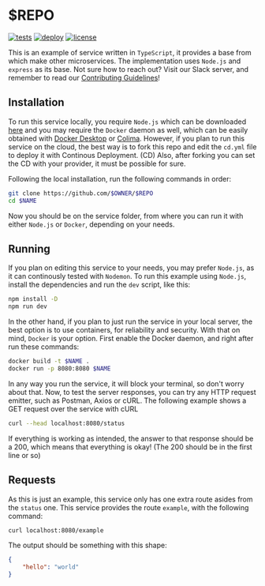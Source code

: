 # $REPO

[![tests](https://github.com/$OWNER/$REPO/actions/workflows/ci.yml/badge.svg?event=pull_request)](https://github.com/$OWNER/$REPO/actions/workflows/ci.yml)
[![deploy](https://github.com/$OWNER/$REPO/actions/workflows/cd.yml/badge.svg?event=push)](https://github.com/$OWNER/$REPO/actions/workflows/cd.yml)
[![license](https://img.shields.io/badge/license-GPL%203.0-purple.svg)](https://github.com/$OWNER/Database-Model/blob/main/LICENSE)

This is an example of service written in `TypeScript`, it provides a base from which make other microservices. The implementation uses `Node.js` and `express` as its base. Not sure how to reach out? Visit our Slack server, and remember to read our [Contributing Guidelines](https://github.com/$OWNER/$REPO/tree/main/CONTRIBUTING.md)!


## Installation

To run this service locally, you require `Node.js` which can be downloaded [here](https://nodejs.org/) and you may require the `Docker` daemon as well, which can be easily obtained with [Docker Desktop](https://www.docker.com/products/docker-desktop/) or [Colima](https://github.com/abiosoft/colima). However, if you plan to run this service on the cloud, the best way is to fork this repo and edit the `cd.yml` file to deploy it with Continous Deployment. (CD) Also, after forking you can set the CD with your provider, it must be possible for sure.

Following the local installation, run the following commands in order:

```sh
git clone https://github.com/$OWNER/$REPO
cd $NAME
```

Now you should be on the service folder, from where you can run it with either `Node.js` or `Docker`, depending on your needs.

## Running

If you plan on editing this service to your needs, you may prefer `Node.js`, as it can continously tested with `Nodemon`. To run this example using `Node.js`, install the dependencies and run the `dev` script, like this:

```sh
npm install -D
npm run dev
```

In the other hand, if you plan to just run the service in your local server, the best option is to use containers, for reliability and security. With that on mind, `Docker` is your option. First enable the Docker daemon, and right after run these commands:

```sh
docker build -t $NAME .
docker run -p 8080:8080 $NAME
```

In any way you run the service, it will block your terminal, so don't worry about that. Now, to test the server responses, you can try any HTTP request emitter, such as Postman, Axios or cURL. The following example shows a GET request over the service with cURL

```sh
curl --head localhost:8080/status
```

If everything is working as intended, the answer to that response should be a 200, which means that everything is okay! (The 200 should be in the first line or so)

## Requests

As this is just an example, this service only has one extra route asides from the `status` one. This service provides the route `example`, with the following command:

```sh
curl localhost:8080/example
```

The output should be something with this shape:

```json
{
    "hello": "world"
}
```
